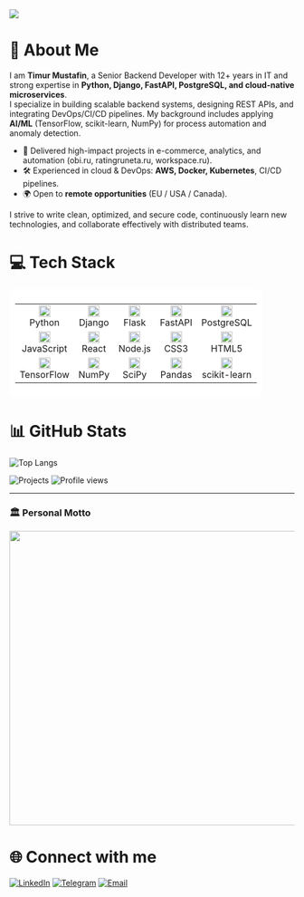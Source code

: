 <img src="https://mustafin.info/files/matrix_fall_glow_80x7"/>

# 💫 About Me

I am **Timur Mustafin**, a Senior Backend Developer with 12+ years in IT and strong expertise in **Python, Django, FastAPI, PostgreSQL, and cloud-native microservices**.  
I specialize in building scalable backend systems, designing REST APIs, and integrating DevOps/CI/CD pipelines. My background includes applying **AI/ML** (TensorFlow, scikit-learn, NumPy) for process automation and anomaly detection.

- 🚀 Delivered high-impact projects in e-commerce, analytics, and automation (obi.ru, ratingruneta.ru, workspace.ru).  
- 🛠️ Experienced in cloud & DevOps: **AWS, Docker, Kubernetes**, CI/CD pipelines.
- 🌍 Open to **remote opportunities** (EU / USA / Canada).  

I strive to write clean, optimized, and secure code, continuously learn new technologies, and collaborate effectively with distributed teams.


# 💻 Tech Stack

<div style="background:white; border-radius:12px; padding:10px; display:inline-block;">
  <table border="0" cellspacing="0" cellpadding="10" style="border-collapse: collapse; border: none;">
    <tr>
      <td align="center" style="border:none;">
        <img src="https://cdn.jsdelivr.net/gh/devicons/devicon/icons/python/python-original.svg" width="20" height="20" alt="Python"/><br>Python
      </td>
      <td align="center" style="border:none;">
        <img src="https://cdn.jsdelivr.net/gh/devicons/devicon/icons/django/django-plain.svg" width="20" height="20" alt="Django"/><br>Django
      </td>
      <td align="center" style="border:none;">
        <img src="https://cdn.jsdelivr.net/gh/devicons/devicon/icons/flask/flask-original.svg" width="20" height="20" alt="Flask"/><br>Flask
      </td>
      <td align="center" style="border:none;">
        <img src="https://cdn.jsdelivr.net/gh/devicons/devicon/icons/fastapi/fastapi-original.svg" width="20" height="20" alt="FastAPI"/><br>FastAPI
      </td>
      <td align="center" style="border:none;">
        <img src="https://cdn.jsdelivr.net/gh/devicons/devicon/icons/postgresql/postgresql-original.svg" width="20" height="20" alt="PostgreSQL"/><br>PostgreSQL
      </td>
    </tr>
    <tr>
      <td align="center" style="border:none;">
        <img src="https://cdn.jsdelivr.net/gh/devicons/devicon/icons/javascript/javascript-original.svg" width="20" height="20" alt="JavaScript"/><br>JavaScript
      </td>
      <td align="center" style="border:none;">
        <img src="https://cdn.jsdelivr.net/gh/devicons/devicon/icons/react/react-original.svg" width="20" height="20" alt="React"/><br>React
      </td>
      <td align="center" style="border:none;">
        <img src="https://cdn.jsdelivr.net/gh/devicons/devicon/icons/nodejs/nodejs-original.svg" width="20" height="20" alt="Node.js"/><br>Node.js
      </td>
      <td align="center" style="border:none;">
        <img src="https://cdn.jsdelivr.net/gh/devicons/devicon/icons/css3/css3-original.svg" width="20" height="20" alt="CSS"/><br>CSS3
      </td>
      <td align="center" style="border:none;">
        <img src="https://cdn.jsdelivr.net/gh/devicons/devicon/icons/html5/html5-original.svg" width="20" height="20" alt="HTML5"/><br>HTML5
      </td>
    </tr>
    <tr>
      <td align="center" style="border:none;">
        <img src="https://cdn.jsdelivr.net/gh/devicons/devicon/icons/tensorflow/tensorflow-original.svg" width="20" height="20" alt="TensorFlow"/><br>TensorFlow
      </td>
      <td align="center" style="border:none;">
        <img src="https://cdn.jsdelivr.net/gh/devicons/devicon/icons/numpy/numpy-original.svg" width="20" height="20" alt="NumPy"/><br>NumPy
      </td>
      <td align="center" style="border:none;">
        <img src="https://cdn.jsdelivr.net/gh/devicons/devicon/icons/scipy/scipy-original.svg" width="20" height="20" alt="SciPy"/><br>SciPy
      </td>
      <td align="center" style="border:none;">
        <img src="https://cdn.jsdelivr.net/gh/devicons/devicon/icons/pandas/pandas-original.svg" width="20" height="20" alt="Pandas"/><br>Pandas
      </td>
      <td align="center" style="border:none;">
        <img src="https://cdn.jsdelivr.net/gh/devicons/devicon/icons/scikitlearn/scikitlearn-original.svg" width="20" height="20" alt="scikit-learn"/><br>scikit-learn
      </td>
    </tr>
  </table>
</div>

# 📊 GitHub Stats

![Top Langs](https://github-readme-stats.vercel.app/api/top-langs/?username=timur-mustafin&layout=compact&theme=shadow_green&hide_border=true)

![Projects](https://img.shields.io/badge/Projects-3_Active-orange)
![Profile views](https://komarev.com/ghpvc/?username=timur-mustafin&style=flat-square&color=green)

---

### 🏛 Personal Motto
<img src="https://mustafin.info/files/morpheus_quote_embedded.svg" width="520">


# 🌐 Connect with me
[![LinkedIn](https://img.shields.io/badge/LinkedIn-blue?logo=linkedin&logoColor=white)](https://www.linkedin.com/in/timur-mustafin/)
[![Telegram](https://img.shields.io/badge/Telegram-2CA5E0?logo=telegram&logoColor=white)](https://t.me/salvator_tim)
[![Email](https://img.shields.io/badge/Email-D14836?logo=gmail&logoColor=white)](mailto:muutim@gmail.com)
